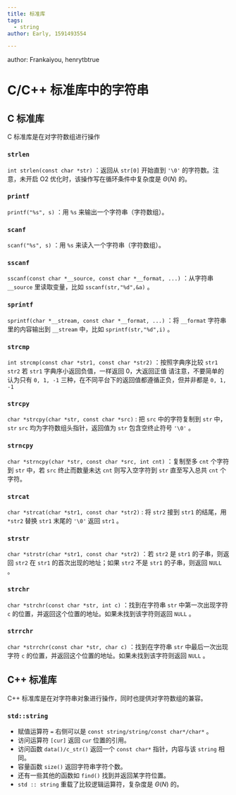 ```yaml
---
title: 标准库
tags:
  - string
author: Early, 1591493554

---
```


author: Frankaiyou, henrytbtrue

# C/C++ 标准库中的字符串

## C 标准库

C 标准库是在对字符数组进行操作

###  `strlen` 

 `int strlen(const char *str)` ：返回从 `str[0]` 开始直到 `'\0'` 的字符数。注意，未开启 O2 优化时，该操作写在循环条件中复杂度是 $\Theta(N)$ 的。

###  `printf` 

 `printf("%s", s)` ：用 `%s` 来输出一个字符串（字符数组）。

###  `scanf` 

 `scanf("%s", s)` ：用 `%s` 来读入一个字符串（字符数组）。

###  `sscanf` 

 `sscanf(const char *__source, const char *__format, ...)` ：从字符串 `__source` 里读取变量，比如 `sscanf(str,"%d",&a)` 。

###  `sprintf` 

 `sprintf(char *__stream, const char *__format, ...)` ：将 `__format` 字符串里的内容输出到 `__stream` 中，比如 `sprintf(str,"%d",i)` 。

###  `strcmp` 

 `int strcmp(const char *str1, const char *str2)` ：按照字典序比较 `str1 str2` 若 `str1` 字典序小返回负值，一样返回 0，大返回正值 请注意，不要简单的认为只有 `0, 1, -1` 三种，在不同平台下的返回值都遵循正负，但并非都是 `0, 1, -1` 

###  `strcpy` 

 `char *strcpy(char *str, const char *src)` : 把 `src` 中的字符复制到 `str` 中， `str`  `src` 均为字符数组头指针，返回值为 `str` 包含空终止符号 `'\0'` 。

###  `strncpy` 

 `char *strncpy(char *str, const char *src, int cnt)` ：复制至多 `cnt` 个字符到 `str` 中，若 `src` 终止而数量未达 `cnt` 则写入空字符到 `str` 直至写入总共 `cnt` 个字符。

###  `strcat` 

 `char *strcat(char *str1, const char *str2)` : 将 `str2` 接到 `str1` 的结尾，用 `*str2` 替换 `str1` 末尾的 `'\0'` 返回 `str1` 。

###  `strstr` 

 `char *strstr(char *str1, const char *str2)` ：若 `str2` 是 `str1` 的子串，则返回 `str2` 在 `str1` 的首次出现的地址；如果 `str2` 不是 `str1` 的子串，则返回 `NULL` 。

###  `strchr` 

 `char *strchr(const char *str, int c)` ：找到在字符串 `str` 中第一次出现字符 `c` 的位置，并返回这个位置的地址。如果未找到该字符则返回 `NULL` 。

###  `strrchr` 

 `char *strrchr(const char *str, char c)` ：找到在字符串 `str` 中最后一次出现字符 `c` 的位置，并返回这个位置的地址。如果未找到该字符则返回 `NULL` 。

## C++ 标准库

C++ 标准库是在对字符串对象进行操作，同时也提供对字符数组的兼容。

###  `std::string` 

-   赋值运算符 `=` 右侧可以是 `const string/string/const char*/char*` 。
-   访问运算符 `[cur]` 返回 `cur` 位置的引用。
-   访问函数 `data()/c_str()` 返回一个 `const char*` 指针，内容与该 `string` 相同。
-   容量函数 `size()` 返回字符串字符个数。
-   还有一些其他的函数如 `find()` 找到并返回某字符位置。
-    `std :: string` 重载了比较逻辑运算符，复杂度是 $\Theta(N)$ 的。
